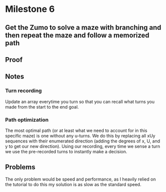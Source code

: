 # Milestone 6
## Get the Zumo to solve a maze with branching and then repeat the maze and follow a memorized path

## Proof


## Notes
### Turn recording
Update an array everytime you turn so that you can recall what turns you made from the start to the end goal.

### Path optimization
The most optimal path (or at least what we need to account for in this specific maze) is one without any u-turns. We do this by replacing all xUy sequences with their enumerated direction (adding the degrees of x, U, and y to get our new direction). Using our recording, every time we sense a turn we use the pre-recorded turns to instantly make a decision.

## Problems
The only problem would be speed and performance, as I heavily relied on the tutorial to do this my solution is as slow as the standard speed.
